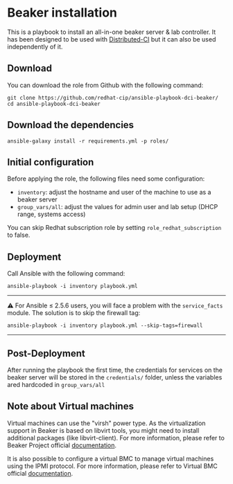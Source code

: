 # Beaker installation

This is a playbook to install an all-in-one beaker server & lab controller.
It has been designed to be used with [Distributed-CI](https://doc.distributed-ci.io/) but it can also be used independently of it.

## Download

You can download the role from Github with the following command:

    git clone https://github.com/redhat-cip/ansible-playbook-dci-beaker/
    cd ansible-playbook-dci-beaker

## Download the dependencies

    ansible-galaxy install -r requirements.yml -p roles/

## Initial configuration

Before applying the role, the following files need some configuration:

- `inventory`: adjust the hostname and user of the machine to use as a beaker server
- `group_vars/all`: adjust the values for admin user and lab setup (DHCP range, systems access)

You can skip Redhat subscription role by setting `role_redhat_subscription`  to false.

## Deployment

Call Ansible with the following command:

    ansible-playbook -i inventory playbook.yml

---
:warning: For Ansible ≤ 2.5.6 users, you will face a problem with the `service_facts` module. The solution is to skip the firewall tag:

    ansible-playbook -i inventory playbook.yml --skip-tags=firewall
---

## Post-Deployment

After running the playbook the first time, the credentials for services on the beaker server will be stored in the `credentials/` folder, unless the variables ared hardcoded in `group_vars/all`

## Note about Virtual machines

Virtual machines can use the "virsh" power type. As the virtualization support in Beaker is based on libvirt tools, you might need to install additional packages (like libvirt-client).
For more information, please refer to Beaker Project official [documentation](https://beaker-project.org/docs/).

It is also possible to configure a virtual BMC to manage virtual machines using the IPMI protocol.
For more information, please refer to Virtual BMC official [documentation](https://docs.openstack.org/tripleo-docs/latest/install/environments/virtualbmc.html).


